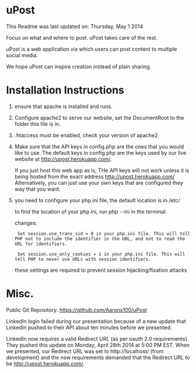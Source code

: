 ﻿uPost
=====

This Readme was last updated on: Thursday, May 1 2014

Focus on what and where to post. uPost takes care of the rest.

uPost is a web application via which users can post content to multiple social media.

We hope uPost can inspire creation instead of plain sharing.

Installation Instructions
=========================

1. ensure that apache is installed and runs.

2. Configure apache2 to serve our website, set the DocumentRoot to the folder this file is in.

3. .htaccess must be enabled, check your version of apache2.

4. Make sure that the API keys in config.php are the ones that you would like to use. The default keys in config.php are the keys 
	used by our live website at http://upost.herokuapp.com/. 

	If you just host this web app as is, THe API keys will not work unless it is being hosted from the exact address http://upost.herokuapp.com/
	Alternatively, you can just use your own keys that are configured they way that you want.

5. you need to configure your php.ini file, the default location is in /etc/
	
	to find the location of your php.ini, run php --ini in the terminal.

	changes:

		Set session.use_trans_sid = 0 in your php.ini file. This will tell PHP not to include the identifier in the URL, and not to read the URL for identifiers.

		Set session.use_only_cookies = 1 in your php.ini file. This will tell PHP to never use URLs with session identifiers.

	these settings are required to prevent session hijacking/fixation attacks 

Misc.
=====

Public Git Repository: https://github.com/Aarons100/uPost

LinkedIn login failed during our presentation because of a new update that LinkedIn pushed to their API about ten minutes before we presented.

LinkedIn now requires a valid Redirect URL (as per oauth 2.0 requirements). They pushed this update on Monday, April 28th 2014 at 5:00 PM EST. When we presented, our Redirect URL was set to http://localhost/ (from development) and the new requirements demanded that the Redirect URL to be http://upost.herokuapp.com/.
